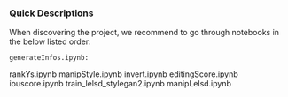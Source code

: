 ### Quick Descriptions

When discovering the project, we recommend to go through notebooks in the below listed order:

```
generateInfos.ipynb: 
```

rankYs.ipynb
manipStyle.ipynb
invert.ipynb
editingScore.ipynb
iouscore.ipynb
train_lelsd_stylegan2.ipynb
manipLelsd.ipynb
